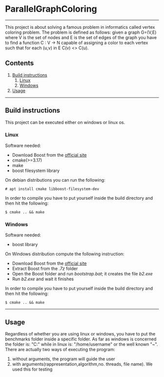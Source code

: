 # ParallelGraphColoring

---

This project is about solving a famous problem in informatics called vertex coloring problem.
The problem is defined as follows: given a graph G=(V,E) where V is the set of nodes and E is the set
of edges of the graph you have to find a function C
: V &#8594; N capable of assigning a color to each vertex
such that for each (u,v) in E C(v) <> C(u).

## Contents

1. [Build instructions](#building)
   1. [Linux](#linux_build)
   2. [Windows](#windows_build)
2. [Usage](#usage)
---
## Build instructions <a name="building"></a>
This project can be executed either on windows or linux os.


### Linux <a name="linux_build"></a>

Software needed:
- Download Boost from the [official site](https://www.boost.org/users/download/)
- cmake(>=3.17)
- make
- boost filesystem library

On debian distributions you can run the following:

```
# apt install cmake libboost-filesystem-dev
```

In order to compile you have to put yourself inside the 
build directory and then hit the following:

```
$ cmake .. && make
```
### Windows <a name="windows_build"></a>

Software needed:
- boost library

On Windows distribution compute the following instruction:
- Download Boost from the [official site](https://www.boost.org/users/download/)
- Extract Boost from the *.7z* folder
- Open the Boost folder and run *bootstrap.bat*; it creates the file *b2.exe*
- Run *b2.exe* and wait it finishes

In order to compile you have to put yourself inside the 
build directory and then hit the following:

```
$ cmake .. && make
```
---

## Usage <a name="usage"></a>

Regardless of whether you are using linux or windows, you have to put the
benchmarks folder inside a specific folder.
As far as windows is concerned 
the folder is: "C:" while in linux is: "/home/username" or
the well known "~".
There are actually two ways of executing the program:
1. without arguments, the program will guide the user
2. with arguments(rappresentation,algorithm,no. threads, file name). We used this for testing

